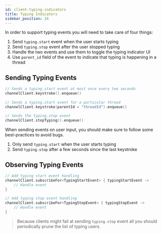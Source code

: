 ```yaml
---
id: client-typing-indicators
title: Typing Indicators
sidebar_position: 24
---
```


In order to support typing events you will need to take care of four things:
1. Send `typing.start` event  when the user starts typing
2. Send `typing.stop`  event after the user stopped typing
3. Handle the two events and use them to toggle the typing indicator UI
4. Use `parent_id` field of the event to indicate that typing is happening in a thread

## Sending Typing Events

```kotlin
// Sends a typing.start event at most once every two seconds 
channelClient.keystroke().enqueue() 
 
// Sends a typing.start event for a particular thread 
channelClient.keystroke(parentId = "threadId").enqueue() 
 
// Sends the typing.stop event 
channelClient.stopTyping().enqueue()
```

When sending events on user input, you should make sure to follow some best-practices to avoid bugs.

1. Only send `typing.start` when the user starts typing
2. Send `typing.stop` after a few seconds since the last keystroke

## Observing Typing Events

```kotlin
// Add typing start event handling 
channelClient.subscribeFor<TypingStartEvent> { typingStartEvent -> 
    // Handle event 
} 
 
// Add typing stop event handling 
channelClient.subscribeFor<TypingStopEvent> { typingStopEvent -> 
    // Handle event 
}
```

> Because clients might fail at sending `typing.stop` event all you should periodically prune the list of typing users.
